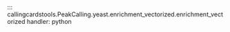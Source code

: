 ::: callingcardstools.PeakCalling.yeast.enrichment_vectorized.enrichment_vectorized
    handler: python